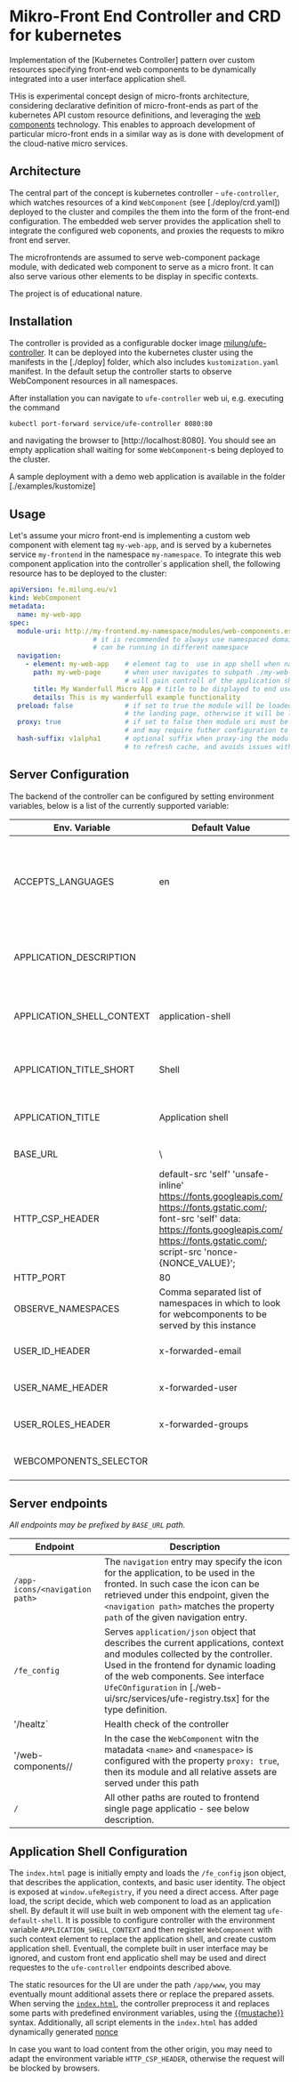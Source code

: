 # Mikro-Front End Controller and CRD for kubernetes

Implementation of the [Kubernetes Controller] pattern over custom resources specifying front-end web components to be dynamically integrated into a user interface application shell.

THis is experimental concept design of micro-fronts architecture, considering declarative definition of micro-front-ends as part of the kubernetes API custom resource definitions, and leveraging the [web components](https://developer.mozilla.org/en-US/docs/Web/Web_Components) technology. This enables to approach development of particular micro-front ends in a similar way as is done with development of the cloud-native micro services.

## Architecture

The central part of the concept is kubernetes controller - `ufe-controller`, which watches resources of a kind `WebComponent` (see [./deploy/crd.yaml]) deployed to the cluster and compiles the them into the form of the front-end configuration. The embedded web server provides the application shell to integrate the configured web coponents, and proxies the requests to mikro front end server.

The microfrontends are assumed to serve web-component package module, with dedicated web component to serve as a micro front. It can also serve various other elements to be display in specific contexts.

The project is of educational nature.

## Installation

The controller is provided as a configurable docker image [milung/ufe-controller](https://hub.docker.com/repository/docker/milung/ufe-controller). It can be deployed into the kubernetes cluster using the manifests in the [./deploy] folder, which also includes `kustomization.yaml` manifest. In the default setup the controller starts to observe WebComponent resources in all namespaces.

After installation you can navigate to `ufe-controller` web ui, e.g. executing the command

```bash
kubectl port-forward service/ufe-controller 8080:80
```

and navigating the browser to [http://localhost:8080]. You should see an empty application shall waiting for some `WebComponent`-s being deployed to the cluster.

A sample deployment with a demo web application is available in the folder [./examples/kustomize]

## Usage

Let's assume your micro front-end is implementing a custom web component with element tag `my-web-app`, and is served by a kubernetes service `my-frontend` in the namespace  `my-namespace`. To integrate this web component application into the controller`s application shell, the following resource has to be deployed to the cluster:

```yaml
apiVersion: fe.milung.eu/v1
kind: WebComponent
metadata: 
  name: my-web-app
spec:   
  module-uri: http://my-frontend.my-namespace/modules/web-components.esm.js  
                     # it is recommended to always use namespaced domain of the service, as ufe controller 
                     # can be running in different namespace 
  navigation:
    - element: my-web-app    # element tag to  use in app shell when navigating to /my-web-page,
      path: my-web-page      # when user navigates to subpath ./my-web-page, the specific element 
                             # will gain controll of the application shell`s content area
      title: My Wanderfull Micro App # title to be displayed to end user (e.g. on landing page)
      details: This is my wanderfull example functionality
  preload: false             # if set to true the module will be loaded imediately after loading 
                             # the landing page, otherwise it will be loaded only when needed
  proxy: true                # if set to false then module uri must be accessible from the user network
                             # and may require futher configuration to enable cross origin loading
  hash-suffix: v1alpha1      # optional suffix when proxy-ing the module. Changing it value will force 
                             # to refresh cache, and avoids issues with cached versus actual version
```

## Server Configuration

The backend of the controller can be configured by setting environment variables, below is a list of the currently supported variable:

| Env. Variable | Default Value | Description |
|- |- |- | 
|ACCEPTS_LANGUAGES|en|List of semicolon, or comma separated language codes that are supported. If there is match between `Accept-Language` header and this list, then language of html element is set to such language. In case there is no match then html language is set to the first language in this list|
|APPLICATION_DESCRIPTION||Some detailed description of the applivation to be part of the `index.html` meta. Language specific descriptions are also possible, e.g. APPLICATION_DESCRIPTION_EN_US|
|APPLICATION_SHELL_CONTEXT|application-shell|context of the dynamic web component that is used to retrieve the application shell - used to build the top-level element in the page body|
|APPLICATION_TITLE_SHORT|Shell|Short version of the language fallback application title, language specific titles are also possible, e.g. APPLICATION_TITLE_SHORT_EN_US|
|APPLICATION_TITLE|Application shell|Language fallback application title, language specific titles are also possible, e.g. APPLICATION_TITLE_EN_US|
|BASE_URL|\\ |Base URL of the server, all absolute links are prefixed with this address|
|HTTP_CSP_HEADER|default-src \'self\' \'unsafe-inline\' https://fonts.googleapis.com/ https://fonts.gstatic.com/; font-src \'self\' data: https://fonts.googleapis.com/ https://fonts.gstatic.com/; script-src \'nonce-{NONCE_VALUE}\'; |Content Security Policy header directives for serving the root SPA html page. The placeholder `{NONCE_VALUE}` will be automatically replaced by the random nonce text used to augment `<script>` elements in the html file.|
|HTTP_PORT|80|HTTP port the server is listening on.|
|OBSERVE_NAMESPACES|Comma separated list of namespaces in which to look for webcomponents to be served by this instance|
|USER_ID_HEADER|x-forwarded-email|incomming request`s header name (lowercase) specifying the user identifier, typically email|
|USER_NAME_HEADER|x-forwarded-user|incomming request`s header name (lowercase) specifying the user name|
|USER_ROLES_HEADER|x-forwarded-groups|incomming request`s header name (lowercase) specifying the list of user roles (or groups)|
|WEBCOMPONENTS_SELECTOR||comma separate list of key-value pairs, used to filter WebComponent resources handled by this controller|.


## Server endpoints

_All endpoints may be prefixed by `BASE_URL` path._

| Endpoint  | Description |
|- |- |
| `/app-icons/<navigation path>`| The `navigation` entry may specify the icon for the application, to be used in the fronted. In such case the icon can be retrieved under this endpoint, given the `<navigation path>` matches the property `path` of the given navigation entry. |
| `/fe_config` | Serves `application/json` object that describes the current applications, context and modules collected by the controller. Used in the frontend for dynamic loading of the web components. See interface `UfeCOnfiguration` in [./web-ui/src/services/ufe-registry.tsx] for the type definition. |
| '/healtz`| Health check of the controller |
| '/web-components/<namespace>/<name> | In the case the `WebComponent` witn the matadata `<name>` and `<namespace>` is configured with the property `proxy: true`, then its module and all relative assets are served under this path |
| `/` | All other paths are routed to frontend single page applicatio - see below description. |

## Application Shell Configuration

The `index.html` page is initially empty and loads the `/fe_config` json object, that describes the application, contexts, and basic user identity. The object is exposed at `window.ufeRegistry`, if you need a direct access. After page load, the script decide, which web component to load as an application shell. By default it will use built in web omponent with the element tag `ufe-default-shell`. It is possible to configure controller with the environment variable `APPLICATION_SHELL_CONTEXT` and then register `WebComponent` with such context element to replace the application shell, and create custom application shell. Eventuall, the complete built in user interface may be ignored, and custom front end applicatio shell may be used and direct requestes to the `ufe-controller` endpoints described above.

The static resources for the UI are under the path `/app/www`, you may eventually mount additional assets there or replace the prepared assets. When serving the [`index.html`](./web-ui/src/index.html), the controller preprocess it and replaces some parts with predefined environment variables, using the [{{mustache}}](https://mustache.github.io/) syntax. Additionally, all script elements in the `index.html` has added dynamically generated [nonce](https://developer.mozilla.org/en-US/docs/Web/HTML/Global_attributes/nonce)

In case you want to load content from the other origin, you may need to adapt the environment variable `HTTP_CSP_HEADER`, otherwise the request will be blocked by browsers. 
